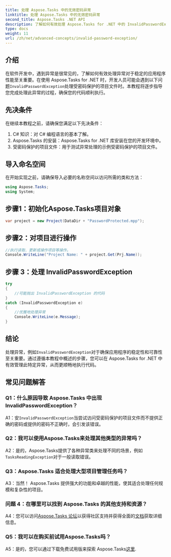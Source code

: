 ```yaml
---
title: 处理 Aspose.Tasks 中的无效密码异常
linktitle: 处理 Aspose.Tasks 中的无效密码异常
second_title: Aspose.Tasks .NET API
description: 了解如何有效处理 Aspose.Tasks for .NET 中的 InvalidPasswordException。通过此分步指南确保代码顺利执行。
type: docs
weight: 11
url: /zh/net/advanced-concepts/invalid-password-exception/
---
```

## 介绍

在软件开发中，遇到异常是很常见的，了解如何有效处理异常对于稳定的应用程序性能至关重要。在使用 Aspose.Tasks for .NET 时，开发人员可能会遇到以下问题`InvalidPasswordException`处理受密码保护的项目文件时。本教程将逐步指导您完成处理此异常的过程，确保您的代码顺利执行。

## 先决条件

在继续本教程之前，请确保您满足以下先决条件：

1. C# 知识：对 C# 编程语言的基本了解。
2. Aspose.Tasks 的安装：Aspose.Tasks for .NET 库安装在您的开发环境中。
3. 受密码保护的项目文件：用于测试异常处理的示例受密码保护的项目文件。

## 导入命名空间

在开始实现之前，请确保导入必要的名称空间以访问所需的类和方法：

```csharp
using Aspose.Tasks;
using System;

```

## 步骤1：初始化Aspose.Tasks项目对象

```csharp
var project = new Project(DataDir + "PasswordProtected.mpp");
```

## 步骤2：对项目进行操作

```csharp
//执行读取、更新或操作项目等操作。
Console.WriteLine("Project Name: " + project.Get(Prj.Name));
```

## 步骤 3：处理 InvalidPasswordException

```csharp
try
{
    //可能抛出 InvalidPasswordException 的代码
}
catch (InvalidPasswordException e)
{
    //优雅地处理异常
    Console.WriteLine(e.Message);
}
```

## 结论

处理异常，例如`InvalidPasswordException`对于确保应用程序的稳定性和可靠性至关重要。通过遵循本教程中概述的步骤，您可以在 Aspose.Tasks for .NET 中有效管理此特定异常，从而更顺畅地执行代码。

## 常见问题解答

### Q1：什么原因导致 Aspose.Tasks 中出现 InvalidPasswordException？

 A1：安`InvalidPasswordException`当尝试访问受密码保护的项目文件而不提供正确的密码或提供的密码不正确时，会引发该错误。

### Q2：我可以使用Aspose.Tasks来处理其他类型的异常吗？

 A2：是的，Aspose.Tasks提供了各种异常类来处理不同的场景，例如`TasksReadingException`对于一般读取错误。

### Q3：Aspose.Tasks 适合处理大型项目管理任务吗？

A3：当然！ Aspose.Tasks 提供强大的功能和卓越的性能，使其适合处理任何规模和复杂性的项目。

### 问题 4：在哪里可以找到 Aspose.Tasks 的其他支持和资源？

 A4：您可以访问[Aspose.Tasks 论坛](https://forum.aspose.com/c/tasks/15)以获得社区支持并获得全面的[文档](https://reference.aspose.com/tasks/net/)获取详细信息。

### Q5：我可以在购买前试用Aspose.Tasks吗？

 A5：是的，您可以通过下载免费试用版来探索 Aspose.Tasks[这里](https://releases.aspose.com/).